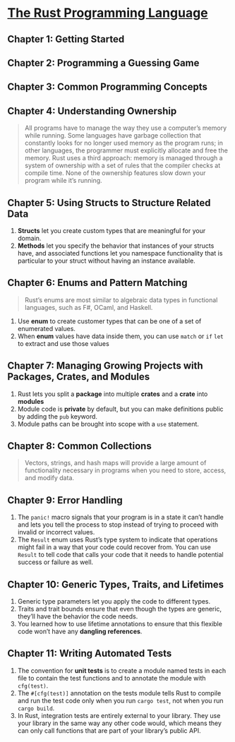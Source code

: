 # [The Rust Programming Language](https://doc.rust-lang.org/book/)

## Chapter 1: Getting Started
## Chapter 2: Programming a Guessing Game
## Chapter 3: Common Programming Concepts
## Chapter 4: Understanding Ownership
> All programs have to manage the way they use a computer’s memory while running. Some languages have garbage collection that constantly looks for no longer used memory as the program runs; in other languages, the programmer must explicitly allocate and free the memory. Rust uses a third approach: memory is managed through a system of ownership with a set of rules that the compiler checks at compile time. None of the ownership features slow down your program while it’s running.

## Chapter 5: Using Structs to Structure Related Data
1. **Structs** let you create custom types that are meaningful for your domain.
2. **Methods** let you specify the behavior that instances of your structs have, and associated functions let you namespace functionality that is particular to your struct without having an instance available.

## Chapter 6: Enums and Pattern Matching
> Rust’s enums are most similar to algebraic data types in functional languages, such as F#, OCaml, and Haskell.
1. Use **enum** to create customer types that can be one of a set of enumerated values.
2. When **enum** values have data inside them, you can use `match` or `if` `let` to extract and use those values

## Chapter 7: Managing Growing Projects with Packages, Crates, and Modules
1. Rust lets you split a **package** into multiple **crates** and a **crate** into **modules**
2. Module code is **private** by default, but you can make definitions public by adding the `pub` keyword.
3. Module paths can be brought into scope with a `use` statement.

## Chapter 8: Common Collections
> Vectors, strings, and hash maps will provide a large amount of functionality necessary in programs when you need to store, access, and modify data.

## Chapter 9: Error Handling
1. The `panic!` macro signals that your program is in a state it can’t handle and lets you tell the process to stop instead of trying to proceed with invalid or incorrect values.
2. The `Result` enum uses Rust’s type system to indicate that operations might fail in a way that your code could recover from. You can use `Result` to tell code that calls your code that it needs to handle potential success or failure as well.


## Chapter 10: Generic Types, Traits, and Lifetimes
1. Generic type parameters let you apply the code to different types.
2. Traits and trait bounds ensure that even though the types are generic, they’ll have the behavior the code needs.
3. You learned how to use lifetime annotations to ensure that this flexible code won’t have any **dangling references**.

## Chapter 11: Writing Automated Tests
1. The convention for **unit tests** is to create a module named tests in each file to contain the test functions and to annotate the module with `cfg(test)`.
1. The `#[cfg(test)]` annotation on the tests module tells Rust to compile and run the test code only when you run `cargo test`, not when you run `cargo build`.
1. In Rust, integration tests are entirely external to your library. They use your library in the same way any other code would, which means they can only call functions that are part of your library’s public API.